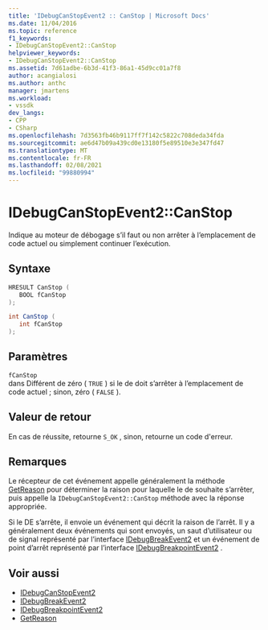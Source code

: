 ```yaml
---
title: 'IDebugCanStopEvent2 :: CanStop | Microsoft Docs'
ms.date: 11/04/2016
ms.topic: reference
f1_keywords:
- IDebugCanStopEvent2::CanStop
helpviewer_keywords:
- IDebugCanStopEvent2::CanStop
ms.assetid: 7d61adbe-6b3d-41f3-86a1-45d9cc01a7f8
author: acangialosi
ms.author: anthc
manager: jmartens
ms.workload:
- vssdk
dev_langs:
- CPP
- CSharp
ms.openlocfilehash: 7d3563fb46b9117ff7f142c5822c708deda34fda
ms.sourcegitcommit: ae6d47b09a439cd0e13180f5e89510e3e347fd47
ms.translationtype: MT
ms.contentlocale: fr-FR
ms.lasthandoff: 02/08/2021
ms.locfileid: "99880994"
---
```

# <a name="idebugcanstopevent2canstop"></a>IDebugCanStopEvent2::CanStop
Indique au moteur de débogage s’il faut ou non arrêter à l’emplacement de code actuel ou simplement continuer l’exécution.

## <a name="syntax"></a>Syntaxe

```cpp
HRESULT CanStop ( 
   BOOL fCanStop
);
```

```csharp
int CanStop ( 
   int fCanStop
);
```

## <a name="parameters"></a>Paramètres
`fCanStop`\
dans Différent de zéro ( `TRUE` ) si le de doit s’arrêter à l’emplacement de code actuel ; sinon, zéro ( `FALSE` ).

## <a name="return-value"></a>Valeur de retour
 En cas de réussite, retourne `S_OK` , sinon, retourne un code d'erreur.

## <a name="remarks"></a>Remarques
 Le récepteur de cet événement appelle généralement la méthode [GetReason](../../../extensibility/debugger/reference/idebugcanstopevent2-getreason.md) pour déterminer la raison pour laquelle le de souhaite s’arrêter, puis appelle la `IDebugCanStopEvent2::CanStop` méthode avec la réponse appropriée.

 Si le DE s’arrête, il envoie un événement qui décrit la raison de l’arrêt. Il y a généralement deux événements qui sont envoyés, un saut d’utilisateur ou de signal représenté par l’interface [IDebugBreakEvent2](../../../extensibility/debugger/reference/idebugbreakevent2.md) et un événement de point d’arrêt représenté par l’interface [IDebugBreakpointEvent2](../../../extensibility/debugger/reference/idebugbreakpointevent2.md) .

## <a name="see-also"></a>Voir aussi
- [IDebugCanStopEvent2](../../../extensibility/debugger/reference/idebugcanstopevent2.md)
- [IDebugBreakEvent2](../../../extensibility/debugger/reference/idebugbreakevent2.md)
- [IDebugBreakpointEvent2](../../../extensibility/debugger/reference/idebugbreakpointevent2.md)
- [GetReason](../../../extensibility/debugger/reference/idebugcanstopevent2-getreason.md)
